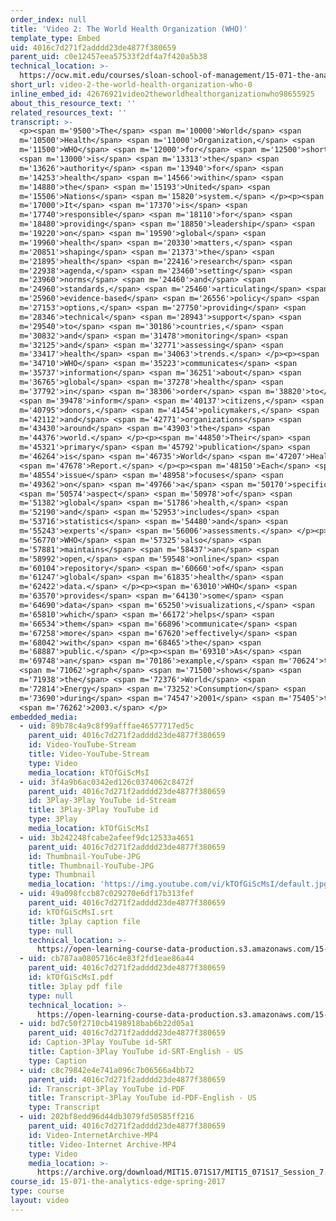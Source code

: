```yaml
---
order_index: null
title: 'Video 2: The World Health Organization (WHO)'
template_type: Embed
uid: 4016c7d271f2adddd23de4877f380659
parent_uid: c0e12457eea57533f2df4a7f420a5b38
technical_location: >-
  https://ocw.mit.edu/courses/sloan-school-of-management/15-071-the-analytics-edge-spring-2017/visualization/visualizing-the-world-an-introduction-to-visualization/video-2-the-world-health-organization-who/video-2-the-world-health-organization-who-0
short_url: video-2-the-world-health-organization-who-0
inline_embed_id: 42676921video2theworldhealthorganizationwho98655925
about_this_resource_text: ''
related_resources_text: ''
transcript: >-
  <p><span m='9500'>The</span> <span m='10000'>World</span> <span
  m='10500'>Health</span> <span m='11000'>Organization,</span> <span
  m='11500'>WHO</span> <span m='12000'>for</span> <span m='12500'>short,</span>
  <span m='13000'>is</span> <span m='13313'>the</span> <span
  m='13626'>authority</span> <span m='13940'>for</span> <span
  m='14253'>health</span> <span m='14566'>within</span> <span
  m='14880'>the</span> <span m='15193'>United</span> <span
  m='15506'>Nations</span> <span m='15820'>system.</span> </p><p><span
  m='17000'>It</span> <span m='17370'>is</span> <span
  m='17740'>responsible</span> <span m='18110'>for</span> <span
  m='18480'>providing</span> <span m='18850'>leadership</span> <span
  m='19220'>on</span> <span m='19590'>global</span> <span
  m='19960'>health</span> <span m='20330'>matters,</span> <span
  m='20851'>shaping</span> <span m='21373'>the</span> <span
  m='21895'>health</span> <span m='22416'>research</span> <span
  m='22938'>agenda,</span> <span m='23460'>setting</span> <span
  m='23960'>norms</span> <span m='24460'>and</span> <span
  m='24960'>standards,</span> <span m='25460'>articulating</span> <span
  m='25960'>evidence-based</span> <span m='26556'>policy</span> <span
  m='27153'>options,</span> <span m='27750'>providing</span> <span
  m='28346'>technical</span> <span m='28943'>support</span> <span
  m='29540'>to</span> <span m='30186'>countries,</span> <span
  m='30832'>and</span> <span m='31478'>monitoring</span> <span
  m='32125'>and</span> <span m='32771'>assessing</span> <span
  m='33417'>health</span> <span m='34063'>trends.</span> </p><p><span
  m='34710'>WHO</span> <span m='35223'>communicates</span> <span
  m='35737'>information</span> <span m='36251'>about</span> <span
  m='36765'>global</span> <span m='37278'>health</span> <span
  m='37792'>in</span> <span m='38306'>order</span> <span m='38820'>to</span>
  <span m='39478'>inform</span> <span m='40137'>citizens,</span> <span
  m='40795'>donors,</span> <span m='41454'>policymakers,</span> <span
  m='42112'>and</span> <span m='42771'>organizations</span> <span
  m='43430'>around</span> <span m='43903'>the</span> <span
  m='44376'>world.</span> </p><p><span m='44850'>Their</span> <span
  m='45321'>primary</span> <span m='45792'>publication</span> <span
  m='46264'>is</span> <span m='46735'>World</span> <span m='47207'>Health</span>
  <span m='47678'>Report.</span> </p><p><span m='48150'>Each</span> <span
  m='48554'>issue</span> <span m='48958'>focuses</span> <span
  m='49362'>on</span> <span m='49766'>a</span> <span m='50170'>specific</span>
  <span m='50574'>aspect</span> <span m='50978'>of</span> <span
  m='51382'>global</span> <span m='51786'>health,</span> <span
  m='52190'>and</span> <span m='52953'>includes</span> <span
  m='53716'>statistics</span> <span m='54480'>and</span> <span
  m='55243'>experts'</span> <span m='56006'>assessments.</span> </p><p><span
  m='56770'>WHO</span> <span m='57325'>also</span> <span
  m='57881'>maintains</span> <span m='58437'>an</span> <span
  m='58992'>open,</span> <span m='59548'>online</span> <span
  m='60104'>repository</span> <span m='60660'>of</span> <span
  m='61247'>global</span> <span m='61835'>health</span> <span
  m='62422'>data.</span> </p><p><span m='63010'>WHO</span> <span
  m='63570'>provides</span> <span m='64130'>some</span> <span
  m='64690'>data</span> <span m='65250'>visualizations,</span> <span
  m='65810'>which</span> <span m='66172'>helps</span> <span
  m='66534'>them</span> <span m='66896'>communicate</span> <span
  m='67258'>more</span> <span m='67620'>effectively</span> <span
  m='68042'>with</span> <span m='68465'>the</span> <span
  m='68887'>public.</span> </p><p><span m='69310'>As</span> <span
  m='69748'>an</span> <span m='70186'>example,</span> <span m='70624'>the</span>
  <span m='71062'>graph</span> <span m='71500'>shows</span> <span
  m='71938'>the</span> <span m='72376'>World</span> <span
  m='72814'>Energy</span> <span m='73252'>Consumption</span> <span
  m='73690'>during</span> <span m='74547'>2001</span> <span m='75405'>to</span>
  <span m='76262'>2003.</span> </p>
embedded_media:
  - uid: 89b78c4a9c8f99afffae46577717ed5c
    parent_uid: 4016c7d271f2adddd23de4877f380659
    id: Video-YouTube-Stream
    title: Video-YouTube-Stream
    type: Video
    media_location: kTOfGiScMsI
  - uid: 3f4a9b6ac0342ed126c0374062c8472f
    parent_uid: 4016c7d271f2adddd23de4877f380659
    id: 3Play-3Play YouTube id-Stream
    title: 3Play-3Play YouTube id
    type: 3Play
    media_location: kTOfGiScMsI
  - uid: 3b242248fcabe2afeef9dc12533a4651
    parent_uid: 4016c7d271f2adddd23de4877f380659
    id: Thumbnail-YouTube-JPG
    title: Thumbnail-YouTube-JPG
    type: Thumbnail
    media_location: 'https://img.youtube.com/vi/kTOfGiScMsI/default.jpg'
  - uid: 49a098fccb87c029270e6df17b313fef
    parent_uid: 4016c7d271f2adddd23de4877f380659
    id: kTOfGiScMsI.srt
    title: 3play caption file
    type: null
    technical_location: >-
      https://open-learning-course-data-production.s3.amazonaws.com/15-071-the-analytics-edge-spring-2017/49a098fccb87c029270e6df17b313fef_kTOfGiScMsI.srt
  - uid: cb787aa0805716c4e83f2fd1eae86a44
    parent_uid: 4016c7d271f2adddd23de4877f380659
    id: kTOfGiScMsI.pdf
    title: 3play pdf file
    type: null
    technical_location: >-
      https://open-learning-course-data-production.s3.amazonaws.com/15-071-the-analytics-edge-spring-2017/cb787aa0805716c4e83f2fd1eae86a44_kTOfGiScMsI.pdf
  - uid: bd7c50f2710cb4198918bab6b22d05a1
    parent_uid: 4016c7d271f2adddd23de4877f380659
    id: Caption-3Play YouTube id-SRT
    title: Caption-3Play YouTube id-SRT-English - US
    type: Caption
  - uid: c8c79842e4e741a096c7b06566a4bb72
    parent_uid: 4016c7d271f2adddd23de4877f380659
    id: Transcript-3Play YouTube id-PDF
    title: Transcript-3Play YouTube id-PDF-English - US
    type: Transcript
  - uid: 202bf8edd96d44db3079fd50585ff216
    parent_uid: 4016c7d271f2adddd23de4877f380659
    id: Video-InternetArchive-MP4
    title: Video-Internet Archive-MP4
    type: Video
    media_location: >-
      https://archive.org/download/MIT15.071S17/MIT15_071S17_Session_7.2.03_300k.mp4
course_id: 15-071-the-analytics-edge-spring-2017
type: course
layout: video
---
```

